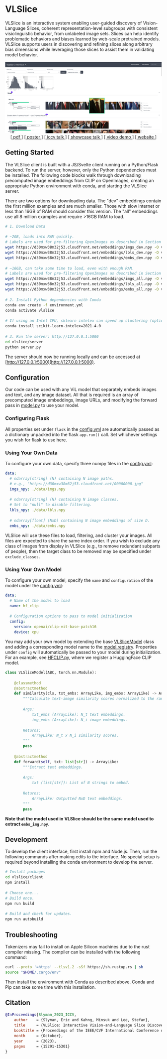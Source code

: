 # VLSlice

VLSlice is an interactive system enabling user-guided discovery of Vision-Language Slices, coherent representation-level subgroups with consistent visiolinguistic behavior, from unlabeled image sets. Slices can help identify problematic behaviors and biases learned by web-scale pretrained models. VLSlice supports users in discovering and refining slices along arbitrary bias dimensions while leveraging those slices to assist them in validating model behavior.

<p align="center">
  <img src="./media/vlslice.png">
  <a href="https://arxiv.org/abs/2309.06703">[ pdf ]</a>
  <a href="https://ericslyman.com/assets/pdf/vlslice_poster.pdf">[ poster ]</a>
  <a href="https://drive.google.com/file/d/1mOuvjphNb2xNDC7shoGbPwyjbfArwud4/view?usp=drive_link">[ iccv talk ]</a>
  <a href="https://www.youtube.com/watch?v=2CMDcGGsMjo&list=PLUxOP3kBxs2JYA5KT0YEmNJEyjqAqLOf3&index=1">[ showcase talk ]</a>
  <a href="https://drive.google.com/file/d/1JkbVXnCds6rOErUx-YWZmp3mQ3IDJuhi/view?usp=drive_link">[ video demo ]</a>
  <a href="https://ericslyman.com/vlslice/">[ website ]</a>
</p>

## Getting Started

The VLSlice client is built with a JS/Svelte client running on a Python/Flask backend. To run the server, however, only the Python dependencies must be installed. The following code blocks walk through downloading precomputed image embeddings from CLIP on OpenImages, creating an appropriate Python environment with conda, and starting the VLSlice server.

There are two options for downloading data. The "dev" embeddings contain the first million examples and are much smaller. Those with slow internet or less than 16GB of RAM should consider this version. The "all" embeddings use all 8 million examples and require >16GB RAM to load.

```bash
# 1. Download Data

# ~2GB, loads into RAM quickly.
# Labels are used for pre-filtering OpenImages as described in Section 4.1.
wget https://d30mxw38m32j53.cloudfront.net/embeddings/imgs_dev.npy -O vlslice/server/data/imgs.npy
wget https://d30mxw38m32j53.cloudfront.net/embeddings/lbls_dev.npy -O vlslice/server/data/lbls.npy
wget https://d30mxw38m32j53.cloudfront.net/embeddings/embs_dev.npy -O vlslice/server/data/embs.npy

# ~16GB, can take some time to load, even with enough RAM.
# Labels are used for pre-filtering OpenImages as described in Section 4.1.
wget https://d30mxw38m32j53.cloudfront.net/embeddings/imgs_all.npy -O vlslice/server/data/imgs.npy
wget https://d30mxw38m32j53.cloudfront.net/embeddings/lbls_all.npy -O vlslice/server/data/lbls.npy
wget https://d30mxw38m32j53.cloudfront.net/embeddings/embs_all.npy -O vlslice/server/data/embs.npy

# 2. Install Python dependencies with Conda
conda env create -f environment.yml
conda activate vlslice

# If using an Intel CPU, sklearn intelex can speed up clustering (optional)
conda install scikit-learn-intelex=2021.4.0

# 3. Run the server: http://127.0.0.1:5000
cd vlslice/server
python server.py
```

The server should now be running locally and can be accessed at [http://127.0.0.1:5000](http://127.0.0.1:5000).

## Configuration

Our code can be used with any ViL model that separately embeds images and text, and any image dataset. All that is required is an array of precomputed image embeddings, image URLs, and modifying the forward pass in [model.py](vlslice/server/model.py) to use your model.

### Configuring Flask

All properties set under `flask` in the [config.yml](vlslice/server/config.yml) are automatically passed as a dictionary unpacked into the flask `app.run()` call. Set whichever settings you wish for flask to use here.

### Using Your Own Data

To configure your own data, specify three numpy files in the [config.yml](vlslice/server/config.yml):

```yaml
data:
  # ndarray[string] (N) containing N image paths. 
  # e.g., "https://d30mxw38m32j53.cloudfront.net/00000000.jpg"
  imgs_npy: ./data/imgs.npy  
  
  # ndarray[string] (N) containing N image classes. 
  # Set to "null" to disable filtering.
  lbls_npy: ./data/lbls.npy  

  # ndarray[float] (NxD) containing N image embeddings of size D.
  embs_npy: ./data/embs.npy  
```

VLSlice will use these files to load, filtering, and cluster your images. All files are expected to share the same index order. If you wish to exclude any class of images from display in VLSlice (e.g., to remove redundant subparts of people), then the target class to be removed may be specified under `exclude_classes`.

### Using Your Own Model

To configure your own model, specify the `name` and `configuration` of the model under the [config.yml](vlslice/server/config.yml):

```yaml
data:
  # Name of the model to load
  name: hf_clip

  # Configuration options to pass to model initialization
  config:
    version: openai/clip-vit-base-patch16
    device: cpu
```

You may add your own model by extending the base [VLSliceModel](vlslice/server/models/base.py) class and adding a corresponding model name to the [model registry](vlslice/server/models/__init__.py). Properties under `config` will automatically be passed to your model during initialization. For an example, see [HFCLIP.py](vlslice/server/models/HFCLIP.py), where we register a HuggingFace CLIP model.

```python
class VLSliceModel(ABC, torch.nn.Module):

    @classmethod
    @abstractmethod
    def similarity(cls, txt_embs: ArrayLike, img_embs: ArrayLike) -> ArrayLike:
        """Calculate text-image similarity scores normalized to the range [0, 1].

        Args:
            txt_embs (ArrayLike): N_t text embeddings.
            img_embs (ArrayLike): N_i image embeddings.

        Returns:
            ArrayLike: N_t x N_i similarity scores.
        """
        pass

    @abstractmethod
    def forward(self, txt: list[str]) -> ArrayLike:
        """Extract text embeddings.

        Args:
            txt (list[str]): List of N strings to embed.

        Returns:
            ArrayLike: Outputted NxD text embeddings.
        """
        pass
```

**Note that the model used in VLSlice should be the same model used to extract `embs_img.npy`.**

## Development

To develop the client interface, first install npm and Node.js. Then, run the following commands after making edits to the interface. No special setup is required beyond installing the conda environment to develop the server.

```bash
# Install packages
cd vlslice/client
npm install

# Choose one...
# Build once.
npm run build

# Build and check for updates.
npm run autobuild
```

## Troubleshooting

Tokenizers may fail to install on Apple Silicon machines due to the rust compiler missing. The compiler can be installed with the following command:

```bash
curl --proto '=https' --tlsv1.2 -sSf https://sh.rustup.rs | sh
source "$HOME/.cargo/env"
```

Then install the environment with Conda as described above. Conda and Pip can take some time with this installation.

## Citation

```bibtex
@InProceedings{Slyman_2023_ICCV,
    author    = {Slyman, Eric and Kahng, Minsuk and Lee, Stefan},
    title     = {VLSlice: Interactive Vision-and-Language Slice Discovery},
    booktitle = {Proceedings of the IEEE/CVF International Conference on Computer Vision (ICCV)},
    month     = {October},
    year      = {2023},
    pages     = {15291-15301}
}
```
